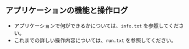 ## アプリケーションの機能と操作ログ

- アプリケーションで何ができるかについては、`info.txt` を参照してください。
- これまでの詳しい操作内容については、`run.txt` を参照してください。
